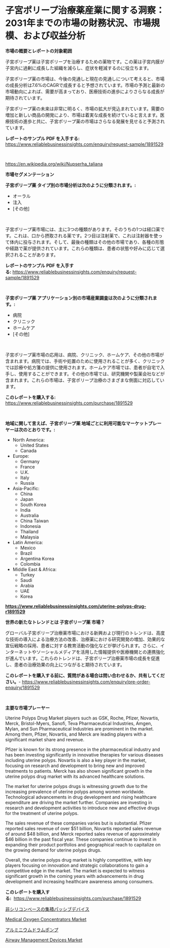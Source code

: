 <p><h1>子宮ポリープ治療薬産業に関する洞察：2031年までの市場の財務状況、市場規模、および収益分析</h1></p><p><strong>市場の概要とレポートの対象範囲</strong></p>
<p><p>子宮ポリープ薬は子宮ポリープを治療するための薬物です。この薬は子宮内膜が子宮内に過剰に成長した組織を減らし、症状を軽減するのに役立ちます。</p><p>子宮ポリープ薬の市場は、今後の見通しと現在の見通しについて考えると、市場の成長分析は7.6%のCAGRで成長すると予想されています。市場の予測と最新の市場動向によれば、需要が高まっており、医療技術の進歩によりさらなる成長が期待されています。</p><p>子宮ポリープ薬の未来は非常に明るく、市場の拡大が見込まれています。需要の増加と新しい商品の開発により、市場は着実な成長を続けていると言えます。医療技術の進歩と共に、子宮ポリープ薬の市場はさらなる発展を見せると予測されています。</p></p>
<p><strong>レポートのサンプル PDF を入手する:</strong> <a href="https://www.reliablebusinessinsights.com/enquiry/request-sample/1891529">https://www.reliablebusinessinsights.com/enquiry/request-sample/1891529</a></p>
<p>&nbsp;</p>
<p><a href="https://en.wikipedia.org/wiki/Nupserha_taliana">https://en.wikipedia.org/wiki/Nupserha_taliana</a></p>
<p><strong>市場セグメンテーション</strong></p>
<p><strong>子宮ポリープ薬 タイプ別の市場分析は次のように分類されます。:</strong></p>
<p><ul><li>オーラル</li><li>注入</li><li>[その他]</li></ul></p>
<p>&nbsp;</p>
<p><p>子宮ポリープ薬市場には、主に3つの種類があります。そのうちの1つは経口薬です。これは、口から摂取される薬です。2つ目は注射薬で、これは注射器を使って体内に投与されます。そして、最後の種類はその他の市場であり、各種の形態や経路で薬が提供されています。これらの種類は、患者の状態や好みに応じて選択されることがあります。</p></p>
<p><strong>レポートのサンプル PDF を入手する:</strong>&nbsp;<a href="https://www.reliablebusinessinsights.com/enquiry/request-sample/1891529">https://www.reliablebusinessinsights.com/enquiry/request-sample/1891529</a></p>
<p>&nbsp;</p>
<p><strong> 子宮ポリープ薬 アプリケーション別の市場産業調査は次のように分類されます。:</strong></p>
<p><ul><li>病院</li><li>クリニック</li><li>ホームケア</li><li>[その他]</li></ul></p>
<p>&nbsp;</p>
<p><p>子宮ポリープ薬市場の応用は、病院、クリニック、ホームケア、その他の市場が含まれます。病院では、手術や処置のために使用されることが多く、クリニックでは診療や処方箋の提供に使用されます。ホームケア市場では、患者が自宅で入手し、使用することができます。その他の市場では、研究機関や製薬会社などが含まれます。これらの市場は、子宮ポリープ治療のさまざまな側面に対応しています。</p></p>
<p><strong>このレポートを購入する:</strong>&nbsp; <a href="https://www.reliablebusinessinsights.com/purchase/1891529">https://www.reliablebusinessinsights.com/purchase/1891529</a></p>
<p>&nbsp;</p>
<p><strong>地域に関して言えば、子宮ポリープ薬 地域ごとに利用可能なマーケットプレーヤーは次のとおりです。:</strong></p>
<p><ul>
    <li>
        North America:
        <ul>
            <li>United States</li>
            <li>Canada</li>
        </ul>
    </li>
    <li>
        Europe:
        <ul>
            <li>Germany</li>
            <li>France</li>
            <li>U.K.</li>
            <li>Italy</li>
            <li>Russia</li>
        </ul>
    </li>
    <li>
        Asia-Pacific:
        <ul>
            <li>China</li>
            <li>Japan</li>
            <li>South Korea</li>
            <li>India</li>
            <li>Australia</li>
            <li>China Taiwan</li>
            <li>Indonesia</li>
            <li>Thailand</li>
            <li>Malaysia</li>
        </ul>
    </li>
    <li>
        Latin America:
        <ul>
            <li>Mexico</li>
            <li>Brazil</li>
            <li>Argentina Korea</li>
            <li>Colombia</li>
        </ul>
    </li>
    <li>
        Middle East & Africa:
        <ul>
            <li>Turkey</li>
            <li>Saudi</li>
            <li>Arabia</li>
            <li>UAE</li>
            <li>Korea</li>
        </ul>
    </li>
    </ul></p>
<p><strong><a href="https://www.reliablebusinessinsights.com/uterine-polyps-drug-r1891529">https://www.reliablebusinessinsights.com/uterine-polyps-drug-r1891529</a></strong>&nbsp;</p>
<p><strong>世界の新たなトレンドとは 子宮ポリープ薬 市場？</strong></p>
<p><p>グローバル子宮ポリープ治療薬市場における新興および現行のトレンドは、高度な技術の導入による治療方法の改善、治療薬における研究開発の増加、効果的な宣伝戦略の採用、患者に対する教育活動の強化などが挙げられます。さらに、インターネットやソーシャルメディアを活用した情報提供や医療機関との連携強化が進んでいます。これらのトレンドは、子宮ポリープ治療薬市場の成長を促進し、患者の治療効果の向上につながると期待されています。</p></p>
<p><strong>このレポートを購入する前に、質問がある場合は問い合わせるか、共有してください。</strong>- <a href="https://www.reliablebusinessinsights.com/enquiry/pre-order-enquiry/1891529">https://www.reliablebusinessinsights.com/enquiry/pre-order-enquiry/1891529</a></p>
<p>&nbsp;</p>
<p><strong>主要な市場プレーヤー</strong></p>
<p><p>Uterine Polyps Drug Market players such as GSK, Roche, Pfizer, Novartis, Merck, Bristol-Myers, Sanofi, Teva Pharmaceutical Industries, Amgen, Mylan, and Sun Pharmaceutical Industries are prominent in the market. Among them, Pfizer, Novartis, and Merck are leading players with a significant market share and revenue.</p><p>Pfizer is known for its strong presence in the pharmaceutical industry and has been investing significantly in innovative therapies for various diseases including uterine polyps. Novartis is also a key player in the market, focusing on research and development to bring new and improved treatments to patients. Merck has also shown significant growth in the uterine polyps drug market with its advanced healthcare solutions.</p><p>The market for uterine polyps drugs is witnessing growth due to the increasing prevalence of uterine polyps among women worldwide. Technological advancements in drug development and rising healthcare expenditure are driving the market further. Companies are investing in research and development activities to introduce new and effective drugs for the treatment of uterine polyps.</p><p>The sales revenue of these companies varies but is substantial. Pfizer reported sales revenue of over $51 billion, Novartis reported sales revenue of around $48 billion, and Merck reported sales revenue of approximately $46 billion in the past fiscal year. These companies continue to invest in expanding their product portfolios and geographical reach to capitalize on the growing demand for uterine polyps drugs.</p><p>Overall, the uterine polyps drug market is highly competitive, with key players focusing on innovation and strategic collaborations to gain a competitive edge in the market. The market is expected to witness significant growth in the coming years with advancements in drug development and increasing healthcare awareness among consumers.</p></p>
<p><strong>このレポートを購入する:</strong>&nbsp;&nbsp;<a href="https://www.reliablebusinessinsights.com/purchase/1891529">https://www.reliablebusinessinsights.com/purchase/1891529</a></p>
<p><p><a href="https://github.com/bevdtkn4419963/Market-Research-Report-List-3/blob/main/3549370172211.md">非シリコンベースの集積パッシブデバイス</a></p><p><a href="https://github.com/maesanjaya8/Market-Research-Report-List-1/blob/main/medical-oxygen-concentrators-market.md">Medical Oxygen Concentrators Market</a></p><p><a href="https://github.com/MosesSpinka1914/Market-Research-Report-List-2/blob/main/4705220172212.md">アルミニウムドラムポンプ</a></p><p><a href="https://github.com/sowravmitra0/Market-Research-Report-List-1/blob/main/airway-management-devices-market.md">Airway Management Devices Market</a></p></p>